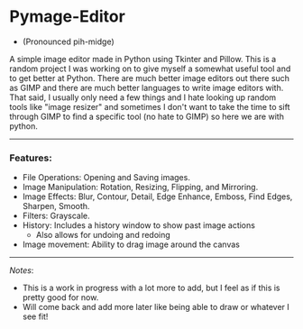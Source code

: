 # Pymage-Editor
- (Pronounced pih-midge)

A simple image editor made in Python using Tkinter and Pillow. This is a random project I was working on to give myself a somewhat useful tool and to get better at Python. There are much better image editors out there such as GIMP and there are much better languages to write image editors with. That said, I usually only need a few things and I hate looking up random tools like "image resizer" and sometimes I don't want to take the time to sift through GIMP to find a specific tool (no hate to GIMP) so here we are with python.

---

### Features:
- File Operations: Opening and Saving images.
- Image Manipulation: Rotation, Resizing, Flipping, and Mirroring.
- Image Effects: Blur, Contour, Detail, Edge Enhance, Emboss, Find Edges, Sharpen, Smooth.
- Filters: Grayscale.
- History: Includes a history window to show past image actions
    - Also allows for undoing and redoing
- Image movement: Ability to drag image around the canvas

---

*Notes*:
- This is a work in progress with a lot more to add, but I feel as if this is pretty good for now.
- Will come back and add more later like being able to draw or whatever I see fit!
